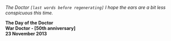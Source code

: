 _The Doctor_ _`[last words before regenerating]` I hope the ears are a bit less conspicuous this time._

**The Day of the Doctor  
War Doctor - [50th anniversary]  
23 November 2013**
